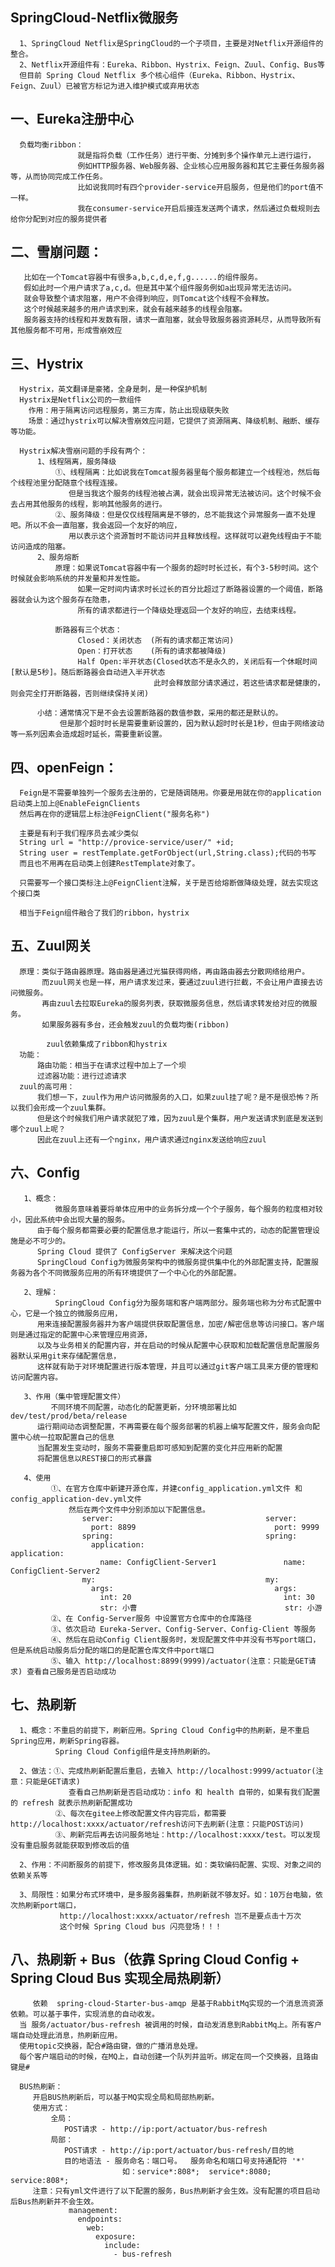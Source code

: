 ## SpringCloud-Netflix微服务
	  1、SpringCloud Netflix是SpringCloud的一个子项目，主要是对Netflix开源组件的整合。
	  2、Netflix开源组件有：Eureka、Ribbon、Hystrix、Feign、Zuul、Config、Bus等
      但目前 Spring Cloud Netflix 多个核心组件（Eureka、Ribbon、Hystrix、Feign、Zuul）已被官方标记为进入维护模式或弃用状态

## 一、Eureka注册中心
      负载均衡ribbon：
                   就是指将负载（工作任务）进行平衡、分摊到多个操作单元上进行运行，
                   例如HTTP服务器、Web服务器、企业核心应用服务器和其它主要任务服务器等，从而协同完成工作任务。
                   比如说我同时有四个provider-service开启服务，但是他们的port值不一样。
                   我在consumer-service开启后接连发送两个请求，然后通过负载规则去给你分配到对应的服务提供者

## 二、雪崩问题：
       比如在一个Tomcat容器中有很多a,b,c,d,e,f,g......的组件服务。
       假如此时一个用户请求了a,c,d。但是其中某个组件服务例如a出现异常无法访问。
       就会导致整个请求阻塞，用户不会得到响应，则Tomcat这个线程不会释放。
       这个时候越来越多的用户请求到来，就会有越来越多的线程会阻塞。
       服务器支持的线程和并发数有限，请求一直阻塞，就会导致服务器资源耗尽，从而导致所有其他服务都不可用，形成雪崩效应

## 三、Hystrix
      Hystrix，英文翻译是豪猪，全身是刺，是一种保护机制
      Hystrix是Netflix公司的一款组件
        作用：用于隔离访问远程服务，第三方库，防止出现级联失败
        场景：通过hystrix可以解决雪崩效应问题，它提供了资源隔离、降级机制、融断、缓存等功能。
   
      Hystrix解决雪崩问题的手段有两个：
          1、线程隔离，服务降级
              ①、线程隔离：比如说我在Tomcat服务器里每个服务都建立一个线程池，然后每个线程池里分配随意个线程连接。
                 但是当我这个服务的线程池被占满，就会出现异常无法被访问。这个时候不会去占用其他服务的线程，影响其他服务的进行。
              ②、服务降级：但是仅仅线程隔离是不够的，总不能我这个异常服务一直不处理吧。所以不会一直阻塞，我会返回一个友好的响应，
                 用以表示这个资源暂时不能访问并且释放线程。这样就可以避免线程由于不能访问造成的阻塞。
          2、服务熔断
              原理：如果说Tomcat容器中有一个服务的超时时长过长，有个3-5秒时间。这个时候就会影响系统的并发量和并发性能。
                   如果一定时间内请求时长过长的百分比超过了断路器设置的一个阈值，断路器就会认为这个服务存在隐患，
                   所有的请求都进行一个降级处理返回一个友好的响应，去结束线程。
      
              断路器有三个状态：
                   Closed：关闭状态  (所有的请求都正常访问)
                   Open：打开状态    (所有的请求都被降级)
                   Half Open:半开状态(Closed状态不是永久的，关闭后有一个休眠时间[默认是5秒]。随后断路器会自动进入半开状态
                                    此时会释放部分请求通过，若这些请求都是健康的，则会完全打开断路器，否则继续保持关闭)
      
          小结：通常情况下是不会去设置断路器的数值参数，采用的都还是默认的。
               但是那个超时时长是需要重新设置的，因为默认超时时长是1秒，但由于网络波动等一系列因素会造成超时延长，需要重新设置。

## 四、openFeign：
      Feign是不需要单独列一个服务去注册的，它是随调随用。你要是用就在你的application启动类上加上@EnableFeignClients
      然后再在你的逻辑层上标注@FeignClient("服务名称")

      主要是有利于我们程序员去减少类似
      String url = "http://provice-service/user/" +id;
      String user = restTemplate.getForObject(url,String.class);代码的书写
      而且也不用再在启动类上创建RestTemplate对象了。

      只需要写一个接口类标注上@FeignClient注解，关于是否给熔断做降级处理，就去实现这个接口类

      相当于Feign组件融合了我们的ribbon，hystrix

## 五、Zuul网关
      原理：类似于路由器原理。路由器是通过光猫获得网络，再由路由器去分散网络给用户。
           而zuul网关也是一样，用户请求发过来，要通过zuul进行拦截，不会让用户直接去访问微服务。
           再由zuul去拉取Eureka的服务列表，获取微服务信息，然后请求转发给对应的微服务。
           如果服务器有多台，还会触发zuul的负载均衡(ribbon)
   
            zuul依赖集成了ribbon和hystrix
      功能：
          路由功能：相当于在请求过程中加上了一个坝
          过滤器功能：进行过滤请求
      zuul的高可用：
          我们想一下，zuul作为用户访问微服务的入口，如果zuul挂了呢？是不是很恐怖？所以我们会形成一个zuul集群。
          但是这个时候我们用户请求就犯了难，因为zuul是个集群，用户发送请求到底是发送到哪个zuul上呢？
          因此在zuul上还有一个nginx，用户请求通过nginx发送给响应zuul


## 六、Config  
       1、概念：  
              微服务意味着要将单体应用中的业务拆分成一个个子服务，每个服务的粒度相对较小，因此系统中会出现大量的服务。
          由于每个服务都需要必要的配置信息才能运行，所以一套集中式的，动态的配置管理设施是必不可少的。
          Spring Cloud 提供了 ConfigServer 来解决这个问题
          SpringCloud Config为微服务架构中的微服务提供集中化的外部配置支持，配置服务器为各个不同微服务应用的所有环境提供了一个中心化的外部配置。  
       
       2、理解：  
              SpringCloud Config分为服务端和客户端两部分。服务端也称为分布式配置中心，它是一个独立的微服务应用，
          用来连接配置服务器并为客户端提供获取配置信息，加密/解密信息等访问接口。客户端则是通过指定的配置中心来管理应用资源，
          以及与业务相关的配置内容，并在启动的时候从配置中心获取和加载配置信息配置服务器默认采用git来存储配置信息，
          这样就有助于对环境配置进行版本管理，并且可以通过git客户端工具来方便的管理和访问配置内容。  

       3、作用（集中管理配置文件）  
             不同环境不同配置，动态化的配置更新，分环境部署比如dev/test/prod/beta/release
          运行期间动态调整配置，不再需要在每个服务部署的机器上编写配置文件，服务会向配置中心统一拉取配置自己的信息
          当配置发生变动时，服务不需要重启即可感知到配置的变化并应用新的配置
          将配置信息以REST接口的形式暴露  

       4、使用    
             ①、在官方仓库中新建开源仓库，并建config_application.yml文件 和 config_application-dev.yml文件
                 然后在两个文件中分别添加以下配置信息。
                    server:                                  server:
                      port: 8899                               port: 9999
                    spring:                                  spring:
                      application:                             application:
                        name: ConfigClient-Server1               name: ConfigClient-Server2
                    my:                                      my:
                      args:                                    args:
                        int: 20                                  int: 30
                        str: 小曹                                 str: 小游
             ②、在 Config-Server服务 中设置官方仓库中的仓库路径
             ③、依次启动 Eureka-Server、Config-Server、Config-Client 等服务
             ④、然后在启动Config Client服务时，发现配置文件中并没有书写port端口，但是系统启动服务后分配的端口的是配置仓库文件中port端口
             ⑤、输入 http://localhost:8899(9999)/actuator(注意：只能是GET请求) 查看自己服务是否启动成功

## 七、热刷新  
      1、概念：不重启的前提下，刷新应用。Spring Cloud Config中的热刷新，是不重启Spring应用，刷新Spring容器。 
              Spring Cloud Config组件是支持热刷新的。
  
      2、做法：①、完成热刷新配置后重启，去输入 http://localhost:9999/actuator(注意：只能是GET请求)
                 查看自己热刷新是否启动成功：info 和 health 自带的，如果有我们配置的 refresh 就表示热刷新配置成功
              ②、每次在gitee上修改配置文件内容完后，都需要http://localhost:xxxx/actuator/refresh访问下去刷新(注意：只能POST访问)
              ③、刷新完后再去访问服务地址：http://localhost:xxxx/test。可以发现没有重启服务就能获取到修改后的值  

      2、作用：不间断服务的前提下，修改服务具体逻辑。如：类软编码配置、实现、对象之间的依赖关系等  

      3、局限性：如果分布式环境中，是多服务器集群，热刷新就不够友好。如：10万台电脑，依次热刷新port端口，
               http://localhost:xxxx/actuator/refresh 岂不是要点击十万次
               这个时候 Spring Cloud bus 闪亮登场！！！  

## 八、热刷新 + Bus（依靠 Spring Cloud Config + Spring Cloud Bus 实现全局热刷新）
         依赖  spring-cloud-Starter-bus-amqp 是基于RabbitMq实现的一个消息流资源依赖。可以基于事件，实现消息的自动收发。
      当 服务/actuator/bus-refresh 被调用的时候，自动发消息到RabbitMq上。所有客户端自动处理此消息，热刷新应用。
      使用topic交换器，配合#路由键，做的广播消息处理。
      每个客户端启动的时候，在MQ上，自动创建一个队列并监听。绑定在同一个交换器，且路由键是#

      BUS热刷新：
         开启BUS热刷新后，可以基于MQ实现全局和局部热刷新。
         使用方式：
             全局：
                POST请求 - http://ip:port/actuator/bus-refresh
             局部：
                POST请求 - http://ip:port/actuator/bus-refresh/目的地
                目的地语法 - 服务命名：端口号。  服务命名和端口号支持通配符 '*'
                             如：service*:808*;  service*:8080;  service:808*;
         注意：只有yml文件进行了以下配置的服务，Bus热刷新才会生效。没有配置的项目启动后Bus热刷新并不会生效。
                 management:
                   endpoints:
                     web:
                       exposure:
                         include:
                           - bus-refresh
